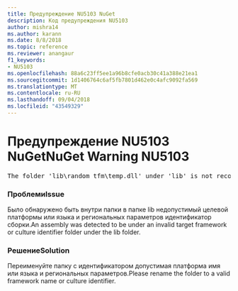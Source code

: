 ```yaml
---
title: Предупреждение NU5103 NuGet
description: Код предупреждения NU5103
author: mishra14
ms.author: karann
ms.date: 8/8/2018
ms.topic: reference
ms.reviewer: anangaur
f1_keywords:
- NU5103
ms.openlocfilehash: 88a6c23ff5ee1a96b8cfe0acb30c41a388e21ea1
ms.sourcegitcommit: 1d1406764c6af5fb7801d462e0c4afc9092fa569
ms.translationtype: MT
ms.contentlocale: ru-RU
ms.lasthandoff: 09/04/2018
ms.locfileid: "43549329"
---
```

# <a name="nuget-warning-nu5103"></a><span data-ttu-id="27697-103">Предупреждение NU5103 NuGet</span><span class="sxs-lookup"><span data-stu-id="27697-103">NuGet Warning NU5103</span></span>
<pre>The folder 'lib\random_tfm\temp.dll' under 'lib' is not recognized as a valid framework name or a supported culture identifier. Rename it to a valid framework name or culture identifier.</pre>

### <a name="issue"></a><span data-ttu-id="27697-104">Проблеми</span><span class="sxs-lookup"><span data-stu-id="27697-104">Issue</span></span>

<span data-ttu-id="27697-105">Было обнаружено быть внутри папки в папке lib недопустимый целевой платформы или языка и региональных параметров идентификатор сборки.</span><span class="sxs-lookup"><span data-stu-id="27697-105">An assembly was detected to be under an invalid target framework or culture identifier folder under the lib folder.</span></span>


### <a name="solution"></a><span data-ttu-id="27697-106">Решение</span><span class="sxs-lookup"><span data-stu-id="27697-106">Solution</span></span>

<span data-ttu-id="27697-107">Переименуйте папку с идентификатором допустимая платформа имя или языка и региональных параметров.</span><span class="sxs-lookup"><span data-stu-id="27697-107">Please rename the folder to a valid framework name or culture identifier.</span></span>


